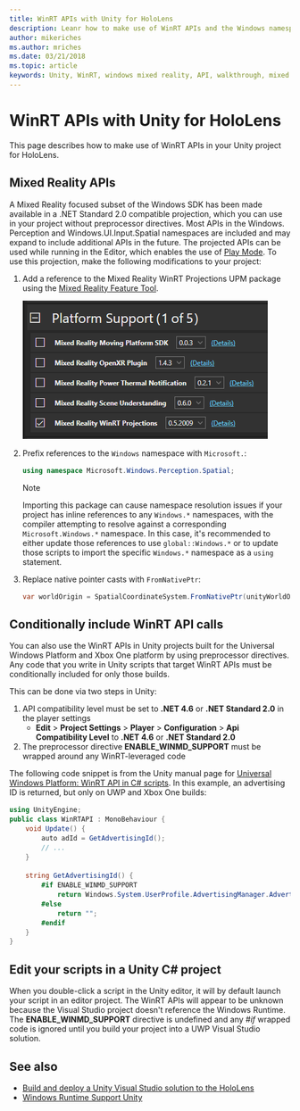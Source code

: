 ```yaml
---
title: WinRT APIs with Unity for HoloLens
description: Leanr how to make use of WinRT APIs and the Windows namespace in your Unity mixed reality projects for HoloLens.
author: mikeriches
ms.author: mriches
ms.date: 03/21/2018
ms.topic: article
keywords: Unity, WinRT, windows mixed reality, API, walkthrough, mixed reality headset, windows mixed reality headset, virtual reality headset, Mixed Reality APIs
---
```


# WinRT APIs with Unity for HoloLens

This page describes how to make use of WinRT APIs in your Unity project for HoloLens.

## Mixed Reality APIs

A Mixed Reality focused subset of the Windows SDK has been made available in a .NET Standard 2.0 compatible projection, which you can use in your project without preprocessor directives. Most APIs in the Windows. Perception and Windows.UI.Input.Spatial namespaces are included and may expand to include additional APIs in the future. The projected APIs can be used while running in the Editor, which enables the use of [Play Mode](/windows/mixed-reality/unity-play-mode). To use this projection, make the following modifications to your project:

1. Add a reference to the Mixed Reality WinRT Projections UPM package using the [Mixed Reality Feature Tool](welcome-to-mr-feature-tool.md).

    ![A listing of the Mixed Reality WinRT Projections package under the Platform Support header in the Mixed Reality Feature Tool.](images/DotNetWinRT.png)

1. Prefix references to the `Windows` namespace with `Microsoft.`:

    ```cs
    using namespace Microsoft.Windows.Perception.Spatial;
    ```

    > [!NOTE]
    > Importing this package can cause namespace resolution issues if your project has inline references to any `Windows.*` namespaces, with the compiler attempting to resolve against a corresponding `Microsoft.Windows.*` namespace.
    > In this case, it's recommended to either update those references to use `global::Windows.*` or to update those scripts to import the specific `Windows.*` namespace as a `using` statement.

1. Replace native pointer casts with `FromNativePtr`:

    ```cs
    var worldOrigin = SpatialCoordinateSystem.FromNativePtr(unityWorldOriginPtr);
    ```

## Conditionally include WinRT API calls

You can also use the WinRT APIs in Unity projects built for the Universal Windows Platform and Xbox One platform by using preprocessor directives. Any code that you write in Unity scripts that target WinRT APIs must be conditionally included for only those builds.

This can be done via two steps in Unity:

1. API compatibility level must be set to **.NET 4.6** or **.NET Standard 2.0** in the player settings
    - **Edit** > **Project Settings** > **Player** > **Configuration** > **Api Compatibility Level** to **.NET 4.6** or **.NET Standard 2.0**
1. The preprocessor directive **ENABLE_WINMD_SUPPORT** must be wrapped around any WinRT-leveraged code

The following code snippet is from the Unity manual page for [Universal Windows Platform: WinRT API in C# scripts](https://docs.unity3d.com/Manual/windowsstore-scripts.html). In this example, an advertising ID is returned, but only on UWP and Xbox One builds:

```cs
using UnityEngine;
public class WinRTAPI : MonoBehaviour {
    void Update() {
        auto adId = GetAdvertisingId();
        // ...
    }

    string GetAdvertisingId() {
        #if ENABLE_WINMD_SUPPORT
            return Windows.System.UserProfile.AdvertisingManager.AdvertisingId;
        #else
            return "";
        #endif
    }
}
```

## Edit your scripts in a Unity C# project

When you double-click a script in the Unity editor, it will by default launch your script in an editor project. The WinRT APIs will appear to be unknown because the Visual Studio project doesn't reference the Windows Runtime. The **ENABLE_WINMD_SUPPORT** directive is undefined and any *#if* wrapped code is ignored until you build your project into a UWP Visual Studio solution.

## See also

- [Build and deploy a Unity Visual Studio solution to the HoloLens](build-and-deploy-to-hololens.md)
- [Windows Runtime Support Unity](https://docs.unity3d.com/Manual/IL2CPP-WindowsRuntimeSupport.html)
